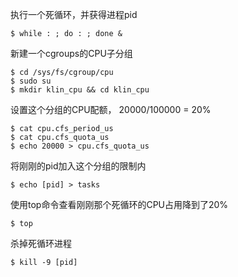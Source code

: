 执行一个死循环，并获得进程pid
```
$ while : ; do : ; done &
```
新建一个cgroups的CPU子分组
```
$ cd /sys/fs/cgroup/cpu
$ sudo su
$ mkdir klin_cpu && cd klin_cpu
```
设置这个分组的CPU配额， 20000/100000 = 20%
```
$ cat cpu.cfs_period_us
$ cat cpu.cfs_quota_us
$ echo 20000 > cpu.cfs_quota_us
```
将刚刚的pid加入这个分组的限制内
```
$ echo [pid] > tasks
```
使用top命令查看刚刚那个死循环的CPU占用降到了20%
```
$ top
```
杀掉死循环进程
```
$ kill -9 [pid]
```